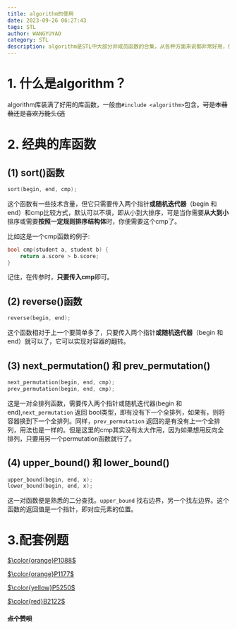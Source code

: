 ```yaml
---
title: algorithm的使用
date: 2023-09-26 06:27:43
tags: STL
author: WANGYUYAO
category: STL
description: algorithm是STL中大部分非成员函数的合集，从各种方面来说都非常好用，但是在有些正规考试中不给用STL（悲
---
```


# 1. 什么是algorithm？

algorithm库装满了好用的库函数，一般由`#include <algorithm>`包含。~~可是本蒻蒻还是喜欢万能头(逃~~

# 2. 经典的库函数
## (1) sort()函数
```cpp
sort(begin, end, cmp);
```
这个函数有一些技术含量，但它只需要传入两个指针**或随机迭代器**（begin 和 end）和cmp比较方式，默认可以不填，即从小到大排序，可是当你需要**从大到小**排序或需要**按照一定规则排序结构体**时，你便需要这个cmp了。

比如这是一个cmp函数的例子:
```cpp
bool cmp(student a, student b) {
	return a.score > b.score;
}
```
记住，在传参时，**只要传入cmp**即可。
## (2) reverse()函数
```cpp
reverse(begin, end);
```
这个函数相对于上一个要简单多了，只要传入两个指针**或随机迭代器**（begin 和 end）就可以了，它可以实现对容器的翻转。
## (3) next_permutation() 和 prev_permutation()
```cpp
next_permutation(begin, end, cmp);
prev_permutation(begin, end, cmp);
```
这是一对全排列函数，需要传入两个指针或随机迭代器(begin 和 end),`next_permutation` 返回 bool类型，即有没有下一个全排列，如果有，则将容器换到下一个全排列。同样，`prev_permutation` 返回的是有没有上一个全排列，用法也是一样的。但是这里的cmp其实没有太大作用，因为如果想用反向全排列，只要用另一个permutation函数就行了。
## (4) upper_bound() 和 lower_bound()
```cpp
upper_bound(begin, end, x);
lower_bound(begin, end, x);
```
这一对函数便是熟悉的二分查找。`upper_bound` 找右边界，另一个找左边界。这个函数的返回值是一个指针，即对应元素的位置。
# 3.配套例题
[$\color{orange}P1088$](https://www.luogu.com.cn/problem/P1088)

[$\color{orange}P1177$](https://www.luogu.com.cn/problem/P1177)

[$\color{yellow}P5250$](https://www.luogu.com.cn/problem/P5250)

[$\color{red}B2122$](https://www.luogu.com.cn/problem/B2122)

#### ~~点个赞呗~~
